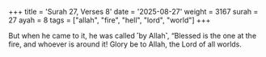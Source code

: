 +++
title = 'Surah 27, Verses 8'
date = '2025-08-27'
weight = 3167
surah = 27
ayah = 8
tags = ["allah", "fire", "hell", "lord", "world"]
+++

But when he came to it, he was called ˹by Allah˺, “Blessed is the one at the fire, and whoever is around it! Glory be to Allah, the Lord of all worlds.